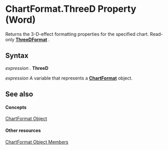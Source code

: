 
# ChartFormat.ThreeD Property (Word)

Returns the 3-D-effect formatting properties for the specified chart. Read-only  **[ThreeDFormat](d397e780-a53d-0cc3-7a02-b40397253e91.md)** .


## Syntax

 _expression_ . **ThreeD**

 _expression_ A variable that represents a **[ChartFormat](5f6546e8-c2fd-eec5-27a9-f2fd2c058f16.md)** object.


## See also


#### Concepts


[ChartFormat Object](5f6546e8-c2fd-eec5-27a9-f2fd2c058f16.md)
#### Other resources


[ChartFormat Object Members](47e39231-58c1-3c6b-e901-17242023ed9a.md)
